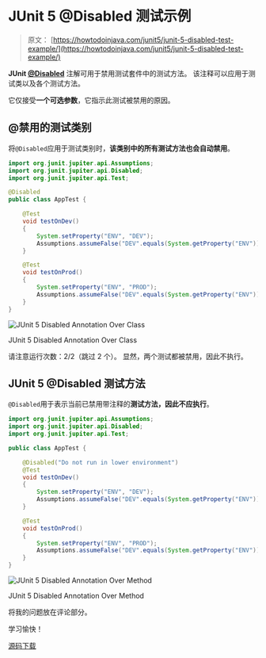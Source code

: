 # JUnit 5 @Disabled 测试示例

> 原文： [https://howtodoinjava.com/junit5/junit-5-disabled-test-example/](https://howtodoinjava.com/junit5/junit-5-disabled-test-example/)

**JUnit [@Disabled](http://junit.org/junit5/docs/current/api/org/junit/jupiter/api/Disabled.html)** 注解可用于禁用测试套件中的测试方法。 该注释可以应用于测试类以及各个测试方法。

它仅接受**一个可选参数**，它指示此测试被禁用的原因。

## @禁用的测试类别

将`@Disabled`应用于测试类别时，**该类别中的所有测试方法也会自动禁用**。

```java
import org.junit.jupiter.api.Assumptions;
import org.junit.jupiter.api.Disabled;
import org.junit.jupiter.api.Test;

@Disabled
public class AppTest {

	@Test
    void testOnDev() 
	{
		System.setProperty("ENV", "DEV");
        Assumptions.assumeFalse("DEV".equals(System.getProperty("ENV")));
    }

	@Test
    void testOnProd() 
	{
		System.setProperty("ENV", "PROD");
        Assumptions.assumeFalse("DEV".equals(System.getProperty("ENV")));
    }
}

```

![JUnit 5 Disabled Annotation Over Class](img/f89d2d61b89111d2a3f783c12bf6ddb4.png)

JUnit 5 Disabled Annotation Over Class



请注意运行次数：2/2（跳过 2 个）。 显然，两个测试都被禁用，因此不执行。

## JUnit 5 @Disabled 测试方法

`@Disabled`用于表示当前已禁用带注释的**测试方法，因此不应执行**。

```java
import org.junit.jupiter.api.Assumptions;
import org.junit.jupiter.api.Disabled;
import org.junit.jupiter.api.Test;

public class AppTest {

	@Disabled("Do not run in lower environment")
	@Test
    void testOnDev() 
	{
		System.setProperty("ENV", "DEV");
        Assumptions.assumeFalse("DEV".equals(System.getProperty("ENV")));
    }

	@Test
    void testOnProd() 
	{
		System.setProperty("ENV", "PROD");
        Assumptions.assumeFalse("DEV".equals(System.getProperty("ENV")));
    }
}

```

![JUnit 5 Disabled Annotation Over Method](img/ca156a5524c6e5b84062a6eadb029648.png)

JUnit 5 Disabled Annotation Over Method



将我的问题放在评论部分。

学习愉快！

[源码下载](https://github.com/lokeshgupta1981/Junit5Examples/tree/master/JUnit5Examples)